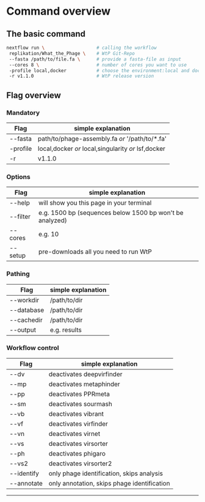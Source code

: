 # Command overview
 
## The basic command
 
```bash
nextflow run \                   # calling the workflow
 replikation/What_the_Phage \    # WtP Git-Repo
 --fasta /path/to/file.fa \      # provide a fasta-file as input
 --cores 8 \                     # number of cores you want to use
 -profile local,docker           # choose the environment:local and docker
 -r v1.1.0                       # WtP release version
```

## Flag overview  

### Mandatory
|Flag          |simple explanation                                    |
|--------------|------------------------------------------------------|
| --fasta      |  path/to/phage-assembly.fa *or*  '/path/to/*.fa'     |
| -profile     |  local,docker *or* local,singularity *or* lsf,docker |
| -r           |  v1.1.0                                              |

### Options

|Flag          |simple explanation                                    |
|--------------|------------------------------------------------------|
| --help       |  will show you this page in your terminal            |
| --filter     |  e.g. 1500 bp (sequences below 1500 bp won't be analyzed)|
| --cores      |  e.g. 10                                             |
| --setup      |  pre-downloads all you need to run WtP               |

### Pathing

|Flag          |simple explanation                                    |
|--------------|------------------------------------------------------|
| --workdir    |  /path/to/dir                                        |
| --database   |  /path/to/dir                                        |
| --cachedir   |  /path/to/dir                                        |
| --output     |  e.g. results                                        |


### Workflow control

|Flag          |simple explanation                                    |
|--------------|------------------------------------------------------|
| --dv         |  deactivates deepvirfinder                           |
| --mp         |  deactivates metaphinder                             |
| --pp         |  deactivates PPRmeta                                 |
| --sm         |  deactivates sourmash                                |
| --vb         |  deactivates vibrant                                 |
| --vf         |  deactivates virfinder                               |
| --vn         |  deactivates virnet                                  |    
| --vs         |  deactivates virsorter                               |
| --ph         |  deactivates phigaro                                 |
| --vs2        |  deactivates virsorter2                              |
| --identify   |  only phage identification, skips analysis           |
| --annotate   |  only annotation, skips phage identification         |


-----------------------------------------